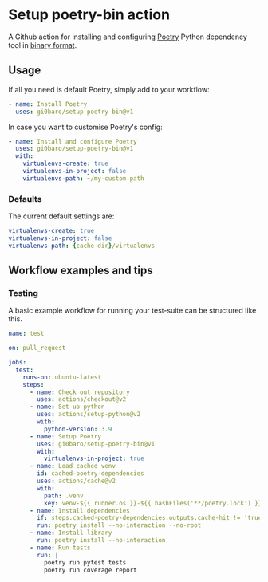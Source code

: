 # Setup poetry-bin action

A Github action for installing and configuring [Poetry](https://python-poetry.org/) Python dependency tool in [binary format](https://github.co/gi0baro/poetry-bin).

## Usage

If all you need is default Poetry, simply add to your workflow:

```yaml
- name: Install Poetry
  uses: gi0baro/setup-poetry-bin@v1
```

In case you want to customise Poetry's config:

```yaml
- name: Install and configure Poetry
  uses: gi0baro/setup-poetry-bin@v1
  with:
    virtualenvs-create: true
    virtualenvs-in-project: false
    virtualenvs-path: ~/my-custom-path
```

### Defaults

The current default settings are:

```yaml
virtualenvs-create: true
virtualenvs-in-project: false
virtualenvs-path: {cache-dir}/virtualenvs
```

## Workflow examples and tips

### Testing

A basic example workflow for running your test-suite can be structured like this.

```yaml
name: test

on: pull_request

jobs:
  test:
    runs-on: ubuntu-latest
    steps:
      - name: Check out repository
        uses: actions/checkout@v2
      - name: Set up python
        uses: actions/setup-python@v2
        with:
          python-version: 3.9
      - name: Setup Poetry
        uses: gi0baro/setup-poetry-bin@v1
        with:
          virtualenvs-in-project: true
      - name: Load cached venv
        id: cached-poetry-dependencies
        uses: actions/cache@v2
        with:
          path: .venv
          key: venv-${{ runner.os }}-${{ hashFiles('**/poetry.lock') }}
      - name: Install dependencies
        if: steps.cached-poetry-dependencies.outputs.cache-hit != 'true'
        run: poetry install --no-interaction --no-root
      - name: Install library
        run: poetry install --no-interaction
      - name: Run tests
        run: |
          poetry run pytest tests
          poetry run coverage report
```
